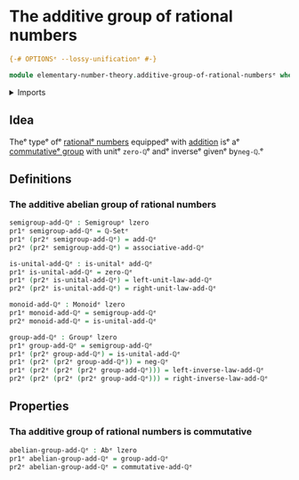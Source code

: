 # The additive group of rational numbers

```agda
{-# OPTIONSᵉ --lossy-unificationᵉ #-}

module elementary-number-theory.additive-group-of-rational-numbersᵉ where
```

<details><summary>Imports</summary>

```agda
open import elementary-number-theory.addition-rational-numbersᵉ
open import elementary-number-theory.rational-numbersᵉ

open import foundation.dependent-pair-typesᵉ
open import foundation.unital-binary-operationsᵉ
open import foundation.universe-levelsᵉ

open import group-theory.abelian-groupsᵉ
open import group-theory.groupsᵉ
open import group-theory.monoidsᵉ
open import group-theory.semigroupsᵉ
```

</details>

## Idea

Theᵉ typeᵉ ofᵉ [rationalᵉ numbers](elementary-number-theory.rational-numbers.mdᵉ)
equippedᵉ with [addition](elementary-number-theory.addition-rational-numbers.mdᵉ)
isᵉ aᵉ [commutativeᵉ group](group-theory.abelian-groups.mdᵉ) with unitᵉ `zero-ℚ`ᵉ andᵉ
inverseᵉ givenᵉ by`neg-ℚ`.ᵉ

## Definitions

### The additive abelian group of rational numbers

```agda
semigroup-add-ℚᵉ : Semigroupᵉ lzero
pr1ᵉ semigroup-add-ℚᵉ = ℚ-Setᵉ
pr1ᵉ (pr2ᵉ semigroup-add-ℚᵉ) = add-ℚᵉ
pr2ᵉ (pr2ᵉ semigroup-add-ℚᵉ) = associative-add-ℚᵉ

is-unital-add-ℚᵉ : is-unitalᵉ add-ℚᵉ
pr1ᵉ is-unital-add-ℚᵉ = zero-ℚᵉ
pr1ᵉ (pr2ᵉ is-unital-add-ℚᵉ) = left-unit-law-add-ℚᵉ
pr2ᵉ (pr2ᵉ is-unital-add-ℚᵉ) = right-unit-law-add-ℚᵉ

monoid-add-ℚᵉ : Monoidᵉ lzero
pr1ᵉ monoid-add-ℚᵉ = semigroup-add-ℚᵉ
pr2ᵉ monoid-add-ℚᵉ = is-unital-add-ℚᵉ

group-add-ℚᵉ : Groupᵉ lzero
pr1ᵉ group-add-ℚᵉ = semigroup-add-ℚᵉ
pr1ᵉ (pr2ᵉ group-add-ℚᵉ) = is-unital-add-ℚᵉ
pr1ᵉ (pr2ᵉ (pr2ᵉ group-add-ℚᵉ)) = neg-ℚᵉ
pr1ᵉ (pr2ᵉ (pr2ᵉ (pr2ᵉ group-add-ℚᵉ))) = left-inverse-law-add-ℚᵉ
pr2ᵉ (pr2ᵉ (pr2ᵉ (pr2ᵉ group-add-ℚᵉ))) = right-inverse-law-add-ℚᵉ
```

## Properties

### Tha additive group of rational numbers is commutative

```agda
abelian-group-add-ℚᵉ : Abᵉ lzero
pr1ᵉ abelian-group-add-ℚᵉ = group-add-ℚᵉ
pr2ᵉ abelian-group-add-ℚᵉ = commutative-add-ℚᵉ
```